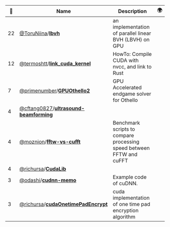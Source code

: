 |:star2: | Name | Description | 🌍|
|---|---|---|---|
|22|[@ToruNiina](https://github.com/ToruNiina)/[**lbvh**](https://github.com/ToruNiina/lbvh)|an implementation of parallel linear BVH (LBVH) on GPU||
|12|[@termoshtt](https://github.com/termoshtt)/[**link_cuda_kernel**](https://github.com/termoshtt/link_cuda_kernel)|HowTo: Compile CUDA with nvcc, and link to Rust||
|7|[@primenumber](https://github.com/primenumber)/[**GPUOthello2**](https://github.com/primenumber/GPUOthello2)|GPU Accelerated endgame solver for Othello||
|4|[@cftang0827](https://github.com/cftang0827)/[**ultrasound-beamforming**](https://github.com/cftang0827/ultrasound-beamforming)|||
|4|[@moznion](https://github.com/moznion)/[**fftw-vs-cufft**](https://github.com/moznion/fftw-vs-cufft)|Benchmark scripts to compare processing speed between FFTW and cuFFT||
|4|[@richursa](https://github.com/richursa)/[**CudaLib**](https://github.com/richursa/CudaLib)|||
|3|[@odashi](https://github.com/odashi)/[**cudnn-memo**](https://github.com/odashi/cudnn-memo)|Example code of cuDNN.||
|3|[@richursa](https://github.com/richursa)/[**cudaOnetimePadEncrypt**](https://github.com/richursa/cudaOnetimePadEncrypt)|cuda implementation of one time pad encryption algorithm||


